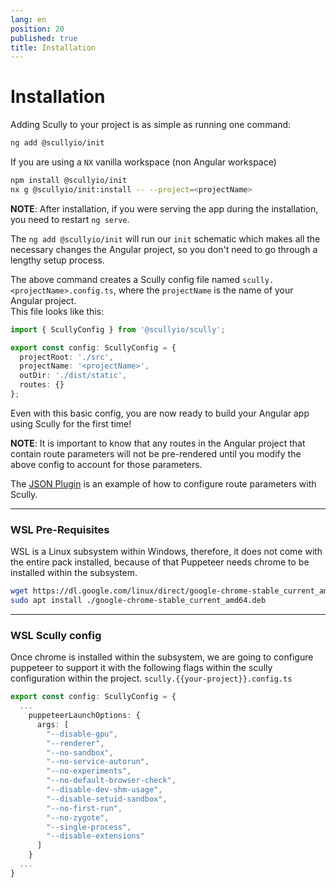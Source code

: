 ```yaml
---
lang: en
position: 20
published: true
title: Installation
---
```


# Installation

Adding Scully to your project is as simple as running one command:

```bash
ng add @scullyio/init
```

If you are using a `NX` vanilla workspace (non Angular workspace)

```bash
npm install @scullyio/init
nx g @scullyio/init:install -- --project=<projectName>
```

**NOTE**: After installation, if you were serving the app during the installation, you need to restart `ng serve`.

The `ng add @scullyio/init` will run our `init` schematic which makes all the necessary changes the Angular project, so you don't need to go through a lengthy setup process.

The above command creates a Scully config file named `scully.<projectName>.config.ts`, where the `projectName` is the name of your Angular project.  
This file looks like this:

```typescript
import { ScullyConfig } from '@scullyio/scully';

export const config: ScullyConfig = {
  projectRoot: './src',
  projectName: '<projectName>',
  outDir: './dist/static',
  routes: {}
};
```

Even with this basic config, you are now ready to build your Angular app using Scully for the first time!

**NOTE**: It is important to know that any routes in the Angular project that contain route parameters will not be pre-rendered until you modify the above config to account for those parameters.

The [JSON Plugin](/docs/Reference/plugins/built-in-plugins/json) is an example of how to configure route parameters with Scully.

---

### WSL Pre-Requisites

WSL is a Linux subsystem within Windows, therefore, it does not come with the entire pack installed, because of that Puppeteer needs chrome to be installed within the subsystem.

```bash
wget https://dl.google.com/linux/direct/google-chrome-stable_current_amd64.deb
sudo apt install ./google-chrome-stable_current_amd64.deb
```

---

### WSL Scully config

Once chrome is installed within the subsystem, we are going to configure puppeteer to support it with the following flags within the scully configuration within the project.
`scully.{{your-project}}.config.ts`

```typescript
export const config: ScullyConfig = {
  ...
    puppeteerLaunchOptions: {
      args: [
        "--disable-gpu",
        "--renderer",
        "--no-sandbox",
        "--no-service-autorun",
        "--no-experiments",
        "--no-default-browser-check",
        "--disable-dev-shm-usage",
        "--disable-setuid-sandbox",
        "--no-first-run",
        "--no-zygote",
        "--single-process",
        "--disable-extensions"
      ]
    }
  ...
}
```
